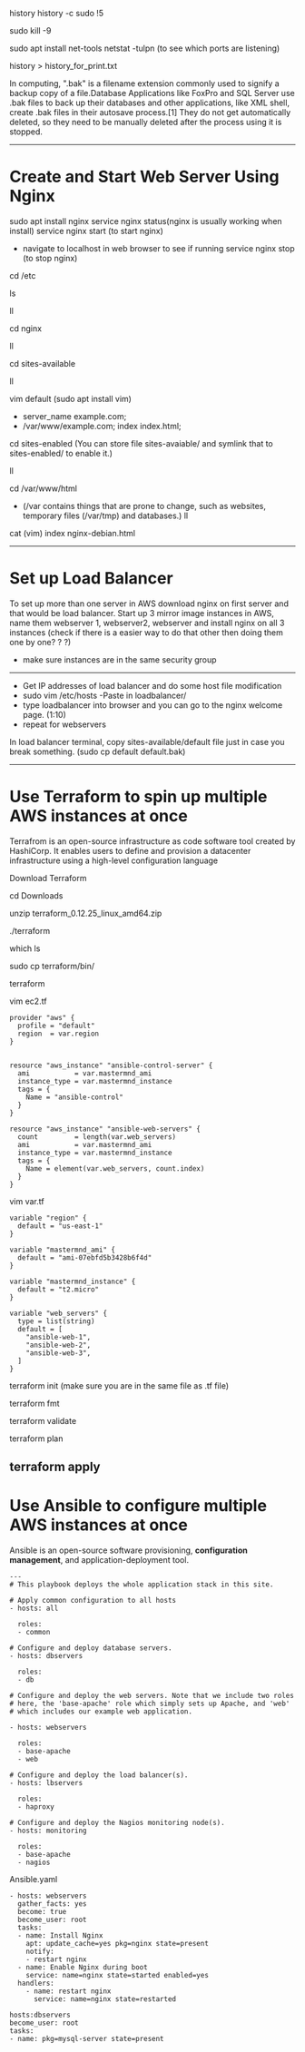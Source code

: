  
history
history -c
sudo !5
 
sudo kill -9 <processid>
 
sudo apt install net-tools
netstat -tulpn (to see which ports are listening)

history > history_for_print.txt

In computing, ".bak" is a filename extension commonly used to signify a backup copy of a file.Database Applications like FoxPro and SQL Server use .bak files to back up their databases and other applications, like XML shell, create .bak files in their autosave process.[1] They do not get automatically deleted, so they need to be manually deleted after the process using it is stopped.

---
# Create and Start Web Server Using Nginx
sudo apt install nginx 
service nginx status(nginx is usually working when install)
service nginx start (to start nginx)
 - navigate to localhost in web browser to see if running
service nginx stop (to stop nginx)

cd /etc

ls

ll

cd nginx

ll

cd sites-available

ll

vim default (sudo apt install vim)
- server_name example.com;
- /var/www/example.com; 
  index index.html;

cd sites-enabled (You can store file sites-avaiable/ and symlink that to sites-enabled/ to enable it.)

ll

cd /var/www/html
- (/var contains things that are prone to change, such as websites, temporary files (/var/tmp) and databases.)
ll

cat (vim) index nginx-debian.html

---
# Set up Load Balancer
To set up more than one server in AWS download nginx on first server and that would be load balancer. Start up 3 mirror image instances in AWS, name them webserver 1, webserver2, webserver and install nginx on all 3 instances (check if there is a easier way to do that other then doing them one by one? ? ?) 

- make sure instances are in the same security group
---
- Get IP addresses of load balancer and do some host file modification
- sudo vim /etc/hosts
-Paste in <IP-address> loadbalancer/
- type loadbalancer into browser and you can go to the nginx welcome page. (1:10)
- repeat for webservers

In load balancer terminal, copy sites-available/default file just in case you break something. (sudo cp default default.bak)

---
# Use Terraform to spin up multiple AWS instances at once
Terrafrom is an open-source infrastructure as code software tool created by HashiCorp. It enables users to define and provision a datacenter infrastructure using a high-level configuration language

Download Terraform

cd Downloads

unzip terraform_0.12.25_linux_amd64.zip

./terraform

which ls

sudo cp terraform/bin/

terraform

vim ec2.tf
```
provider "aws" {
  profile = "default"
  region  = var.region
}


resource "aws_instance" "ansible-control-server" {
  ami           = var.mastermnd_ami
  instance_type = var.mastermnd_instance
  tags = {
    Name = "ansible-control"
  }
}

resource "aws_instance" "ansible-web-servers" {
  count         = length(var.web_servers)
  ami           = var.mastermnd_ami
  instance_type = var.mastermnd_instance
  tags = {
    Name = element(var.web_servers, count.index)
  }
}

```
vim var.tf

```
variable "region" {
  default = "us-east-1"
}

variable "mastermnd_ami" {
  default = "ami-07ebfd5b3428b6f4d"
}

variable "mastermnd_instance" {
  default = "t2.micro"
}

variable "web_servers" {
  type = list(string)
  default = [
    "ansible-web-1",
    "ansible-web-2",
    "ansible-web-3",
  ]
}
```

terraform init (make sure you are in the same file as .tf file)

terraform fmt

terraform validate

terraform plan

terraform apply
---
# Use Ansible to configure multiple AWS instances at once
Ansible is an open-source software provisioning, **configuration management**, and application-deployment tool.

```
---
# This playbook deploys the whole application stack in this site.

# Apply common configuration to all hosts
- hosts: all

  roles:
  - common

# Configure and deploy database servers.
- hosts: dbservers

  roles:
  - db

# Configure and deploy the web servers. Note that we include two roles
# here, the 'base-apache' role which simply sets up Apache, and 'web'
# which includes our example web application.

- hosts: webservers

  roles:
  - base-apache
  - web

# Configure and deploy the load balancer(s).
- hosts: lbservers

  roles:
  - haproxy

# Configure and deploy the Nagios monitoring node(s).
- hosts: monitoring

  roles:
  - base-apache
  - nagios
```
Ansible.yaml
```
- hosts: webservers
  gather_facts: yes
  become: true
  become_user: root
  tasks:
  - name: Install Nginx
    apt: update_cache=yes pkg=nginx state=present
    notify:
    - restart nginx
  - name: Enable Nginx during boot
    service: name=nginx state=started enabled=yes
  handlers:
    - name: restart nginx
      service: name=nginx state=restarted

hosts:dbservers
become_user: root
tasks:
- name: pkg=mysql-server state=present
```
